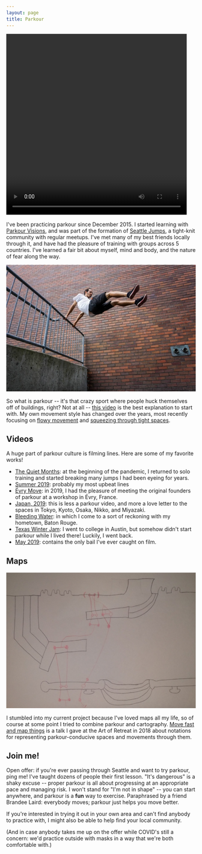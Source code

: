```yaml
---
layout: page
title: Parkour
---
```


<video width="480" height="480" controls="controls">
  <source src="library.mp4" type="video/mp4">
</video>

I've been practicing parkour since December 2015. I started learning with [Parkour Visions](https://parkourvisions.org), and was part of the formation of [Seattle Jumps](https://www.instagram.com/seattlejumps), a tight-knit community with regular meetups. I've met many of my best friends locally through it, and have had the pleasure of training with groups across 5 countries. I've learned a fair bit about myself, mind and body, and the nature of fear along the way.

![lazy vault, photo by Filip Tuhy](lazy_vault.jpg)

So what is parkour -- it's that crazy sport where people huck themselves off of buildings, right? Not at all -- [this video](https://www.youtube.com/watch?v=w-2i3STn6bQ) is the best explanation to start with. My own movement style has changed over the years, most recently focusing on [flowy movement](https://www.instagram.com/p/B4jVcXMAw9a/) and [squeezing through tight spaces](https://www.instagram.com/p/CKaTLPQFK_j/).

## Videos

A huge part of parkour culture is filming lines. Here are some of my favorite works!

- [The Quiet Months](https://www.youtube.com/watch?v=aClI0OsJ6oQ): at the beginning of the pandemic, I returned to solo training and started breaking many jumps I had been eyeing for years.
- [Summer 2019](https://www.youtube.com/watch?v=PpPyGBRW8S4): probably my most upbeat lines
- [Évry Move](https://www.youtube.com/watch?v=dlsyDEjyZc4): in 2019, I had the pleasure of meeting the original founders of parkour at a workshop in Évry, France.
- [Japan, 2019](https://www.youtube.com/watch?v=U6v06BqlOJU): this is less a parkour video, and more a love letter to the spaces in Tokyo, Kyoto, Osaka, Nikko, and Miyazaki.
- [Bleeding Water](https://www.youtube.com/watch?v=5xFsTmrrjds): in which I come to a sort of reckoning with my hometown, Baton Rouge.
- [Texas Winter Jam](https://www.youtube.com/watch?v=6E4EF7Ab6MQ): I went to college in Austin, but somehow didn't start parkour while I lived there! Luckily, I went back.
- [May 2019](https://www.youtube.com/watch?v=hAEtro2kfEg): contains the only bail I've ever caught on film.

## Maps

![Red Square line](red_square.png)

I stumbled into my current project because I've loved maps all my life, so of course at some point I tried to combine parkour and cartography. [Move fast and map things](move_fast_and_map_things.pdf) is a talk I gave at the Art of Retreat in 2018 about notations for representing parkour-conducive spaces and movements through them.

## Join me!

Open offer: if you're ever passing through Seattle and want to try parkour, ping me! I've taught dozens of people their first lesson. "It's dangerous" is a shaky excuse -- proper parkour is all about progressing at an appropriate pace and managing risk. I won't stand for "I'm not in shape" -- you can start anywhere, and parkour is a **fun** way to exercise. Paraphrased by a friend Brandee Laird: everybody moves; parkour just helps you move better.

If you're interested in trying it out in your own area and can't find anybody to practice with, I might also be able to help find your local community.

(And in case anybody takes me up on the offer while COVID's still a concern: we'd practice outside with masks in a way that we're both comfortable with.)
